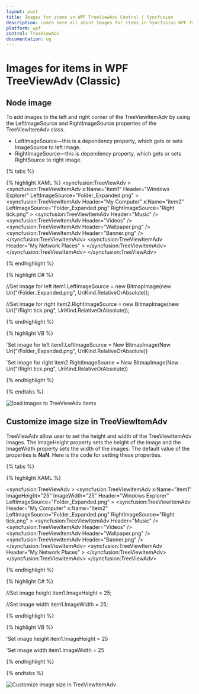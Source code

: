 ```yaml
---
layout: post
title: Images for items in WPF TreeViewAdv Control | Syncfusion
description: Learn here all about Images for items in Syncfusion WPF TreeViewAdv (Classic) control, its elements and more details.
platform: wpf
control: TreeViewAdv
documentation: ug
---
```

# Images for items in WPF TreeViewAdv (Classic)

## Node image

To add images to the left and right corner of the TreeViewItemAdv by using the LeftImageSource and RightImageSource properties of the TreeViewItemAdv class.

* LeftImageSource—this is a dependency property, which gets or sets ImageSource to left image.
* RightImageSource—this is dependency property, which gets or sets RightSource to right image.

{% tabs %}

{% highlight XAML %}
<syncfusion:TreeViewAdv >
<syncfusion:TreeViewItemAdv x:Name="item1" Header="Windows Explorer" LeftImageSource="Folder_Expanded.png"  >
<syncfusion:TreeViewItemAdv Header="My Computer" x:Name="item2" LeftImageSource="Folder_Expanded.png" RightImageSource="Right tick.png" >
<syncfusion:TreeViewItemAdv Header="Music"  />
<syncfusion:TreeViewItemAdv Header="Videos"  />
<syncfusion:TreeViewItemAdv Header="Wallpaper.png"  />
<syncfusion:TreeViewItemAdv Header="Banner.png"  />
</syncfusion:TreeViewItemAdv>
<syncfusion:TreeViewItemAdv Header="My Network Places"  >
</syncfusion:TreeViewItemAdv>
</syncfusion:TreeViewItemAdv>
</syncfusion:TreeViewAdv>

{% endhighlight %}

{% highlight C# %}

//Set image for left
item1.LeftImageSource = new BitmapImage(new Uri("/Folder_Expanded.png", UriKind.RelativeOrAbsolute));

//Set image for right
item2.RightImageSource = new BitmapImage(new Uri("/Right tick.png", UriKind.RelativeOrAbsolute));

{% endhighlight %}

{% highlight VB %}

'Set image for left
item1.LeftImageSource = New BitmapImage(New Uri("/Folder_Expanded.png", UriKind.RelativeOrAbsolute))

'Set image for right
item2.RightImageSource = New BitmapImage(New Uri("/Right tick.png", UriKind.RelativeOrAbsolute))

{% endhighlight %}

{% endtabs %}  


![load images to TreeViewAdv items](Images_for_items_in_TreeViewAdv_images/Images_for_items_in_TreeViewAdv_img1.jpeg)


## Customize image size in TreeViewItemAdv

TreeViewAdv allow user to set the height and width of the TreeViewItemAdv images. The ImageHeight property sets the height of the image and the ImageWidth property sets the width of the images. The default value of the properties is __NaN__. Here is the code for setting these properties.

{% tabs %}

{% highlight XAML %}

<syncfusion:TreeViewAdv >
<syncfusion:TreeViewItemAdv x:Name="item1" ImageHeight="25" ImageWidth="25" Header="Windows Explorer" LeftImageSource="Folder_Expanded.png"  >
<syncfusion:TreeViewItemAdv Header="My Computer" x:Name="item2"  LeftImageSource="Folder_Expanded.png" RightImageSource="Right tick.png" >
<syncfusion:TreeViewItemAdv Header="Music"  />
<syncfusion:TreeViewItemAdv Header="Videos"  />
<syncfusion:TreeViewItemAdv Header="Wallpaper.png"  />
<syncfusion:TreeViewItemAdv Header="Banner.png"  />
</syncfusion:TreeViewItemAdv>
<syncfusion:TreeViewItemAdv Header="My Network Places"  >
</syncfusion:TreeViewItemAdv>
</syncfusion:TreeViewItemAdv>
</syncfusion:TreeViewAdv>

{% endhighlight %}

{% highlight C# %}

//Set image height
item1.ImageHeight = 25;

//Set image width
item1.ImageWidth = 25;

{% endhighlight %}

{% highlight VB %}

'Set image height
item1.ImageHeight = 25

'Set image width
item1.ImageWidth = 25

{% endhighlight %}

{% endtabs %}  

![Customize image size in TreeViewItemAdv](Images_for_items_in_TreeViewAdv_images/Images_for_items_in_TreeViewAdv_img2.jpeg)
